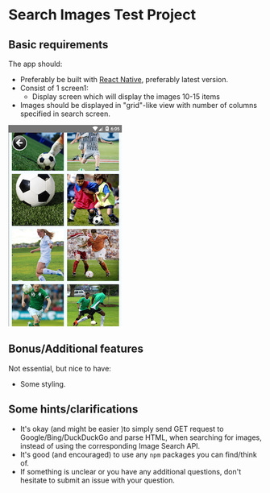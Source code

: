Search Images Test Project
===

Basic requirements
---

The app should:

* Preferably be built with [React Native](https://facebook.github.io/react-native/), preferably latest version.
* Consist of 1 screen1:
	* Display screen which will display the images 10-15 items
*  Images should be displayed in "grid"-like view with number of columns specified in search screen.

![alt text](display_screen.png "Display Screen")

Bonus/Additional features
---

Not essential, but nice to have:

* Some styling.

Some hints/clarifications
---
* It's okay (and might be easier )to simply send GET request to Google/Bing/DuckDuckGo and parse HTML, when searching for images, instead of using the corresponding Image Search API.
* It's good (and encouraged) to use any `npm` packages you can find/think of.
* If something is unclear or you have any additional questions, don't hesitate to submit an issue with your question.
